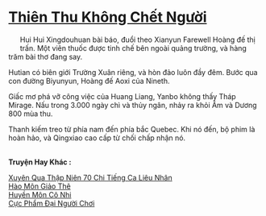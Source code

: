 <a href="https://truyentiki.com/thien-thu-khong-chet-nguoi.33900/" title="Thiên Thu Không Chết Người"><h1>Thiên Thu Không Chết Người</h1></a><div style="display:table"><img align="right" style="float: left; padding: 10px;" src="https://truyentiki.com/images/story/200x260/33900.jpg" alt="">Hui Hui Xingdouhuan bài báo, đuổi theo Xianyun Farewell Hoàng đế thị trấn. Một viên thuốc được tinh chế bên ngoài quảng trường, và hàng trăm bài thơ đang say. <p></p> Hutian có biên giới Trường Xuân riêng, và hòn đảo luôn đầy đêm. Bước qua con đường Biyunyun, Hoàng đế Aoxi của Nineth. <p></p> Giấc mơ phá vỡ công việc của Huang Liang, Yanbo không thấy Tháp Mirage. Nấu trong 3.000 ngày chì và thủy ngân, nhảy ra khỏi Âm và Dương 800 mùa thu. <p></p> Thanh kiếm treo từ phía nam đến phía bắc Quebec. Khi nó đến, bộ phim là hoàn hảo, và Qingxiao cao cấp từ chối chấp nhận nó.</div><p><br><b>Truyện Hay Khác :</b></p><a href="https://truyentiki.com/xuyen-qua-thap-nien-70-chi-tieng-ca-lieu-nhan.33899/" alt="Xuyên Qua Thập Niên 70 Chi Tiếng Ca Liêu Nhân">Xuyên Qua Thập Niên 70 Chi Tiếng Ca Liêu Nhân</a><br/><a href="https://www.wattpad.com/story/227739290-ho-mn-gio-th" alt="Hào Môn Giảo Thê">Hào Môn Giảo Thê</a><br/><a href="https://github.com/nownovels/top500/tree/master/truyenhay/33913/" alt="Huyền Môn Cô Nhi">Huyền Môn Cô Nhi</a><br/><a href="https://medium.com/@hoangminhquan16819844/c%E1%BB%B1c-ph%E1%BA%A9m-%C4%91%E1%BA%A1i-ng%C6%B0%E1%BB%9Di-ch%C6%A1i-a1e7e2fce896" alt="Cực Phẩm Đại Người Chơi">Cực Phẩm Đại Người Chơi</a><br/>
